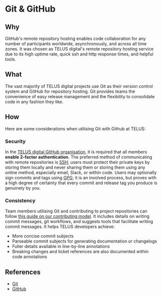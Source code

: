# Git & GitHub

## Why

GitHub's remote repository hosting enables code collaboration for any number of participants worldwide, asynchronously, and across all time zones. It was chosen as TELUS digital's remote repository hosting service due to its high uptime rate, quick ssh and http response times, and helpful tools.

## What

The vast majority of TELUS digital projects use Git as their version control system and GitHub for repository hosting. Git provides teams the convenience of easy release management and the flexibility to consolidate code in any fashion they like. 

## How

Here are some considerations when utilising Git with Github at TELUS:

### Security

In the [TELUS digital GitHub organisation][org], it is required that all members **enable 2-factor authentication**. The preferred method of communicating with remote repositories is [SSH][github-ssh]; users must protect their private keys by storing them locally and never sharing them or storing them using any online method, especially email, Slack, or within code. Users may optionally sign commits and tags using [GPG][github-gpg]; it is an involved process, but proves with a high degree of certainty that every commit and release tag you produce is genuinely by you.

### Consistency

Team members utilising Git and contributing to project repositories can follow [this guide on our contributing model][contribution]. It includes details on writing commit messages, git workflows, and suggests tools that facilitate writing commit messages. It helps TELUS developers achieve:

  - More concise commit subjects
  - Parseable commit subjects for generating documentation or changelogs
  - Fuller details available in line-by-line annotations
  - Breaking changes and ticket references are also documented within code annotations

## References

- [Git][git]
- [GitHub][github]

[org]: https://github.com/orgs/telusdigital/people
[contribution]: ../process/contribution-model.md
[github-ssh]: https://help.github.com/articles/connecting-to-github-with-ssh/
[github-gpg]: https://help.github.com/articles/signing-commits-using-gpg/
[git]: https://git-scm.com/
[github]: https://github.com/